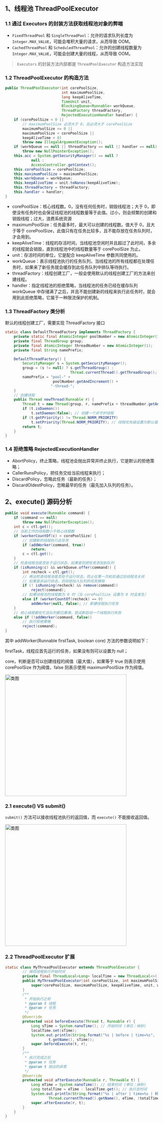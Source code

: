 ## 1、线程池 ThreadPoolExecutor
                                   
### 1.1 通过 Executors 的封装方法获取线程池对象的弊端

- `FixedThreadPool` 和 `SingleThreadPool`：允许的请求队列长度为 `Integer.MAX_VALUE`，可能会堆积大量的请求，从而导致 OOM。
- `CachedThreadPool` 和 `ScheduledThreadPool`：允许的创建线程数量为 `Integer.MAX_VALUE`，可能会创建大量的线程，从而导致 OOM。

>`Executors` 的封装方法内部都是 `ThreadPoolExecutor` 构造方法实现
                                   
### 1.2  ThreadPoolExecutor 的构造方法

```java                                   
public ThreadPoolExecutor(int corePoolSize,
                          int maximumPoolSize,
                          long keepAliveTime,
                          TimeUnit unit,
                          BlockingQueue<Runnable> workQueue,
                          ThreadFactory threadFactory,
                          RejectedExecutionHandler handler) {
    if (corePoolSize < 0 ||
        // maximumPoolSize 必须大于 0，且必须大于 corePoolSize
        maximumPoolSize <= 0 ||
        maximumPoolSize < corePoolSize ||
        keepAliveTime < 0)
        throw new IllegalArgumentException();
    if (workQueue == null || threadFactory == null || handler == null)
        throw new NullPointerException();
    this.acc = System.getSecurityManager() == null ?
            null :
            AccessController.getContext();
    this.corePoolSize = corePoolSize;
    this.maximumPoolSize = maximumPoolSize;
    this.workQueue = workQueue;
    this.keepAliveTime = unit.toNanos(keepAliveTime);
    this.threadFactory = threadFactory;
    this.handler = handler;
}                         
```
- corePoolSize：核心线程数。0，没有任何任务时，销毁线程池；大于 0，即使没有任务时也会保证线程池的线程数量等于此值。过小，则会频繁的创建和销毁线程；过大，浪费系统资源
- maximumPoolSize：任务最多时，最大可以创建的线程数。值大于 0，且大于等于 corePoolSize，此值只有在任务比较多，且不能存放在任务队列时，才会用到。
- keepAliveTime：线程的存活时间，当线程池空闲时并且超过了此时间，多余的线程就会销毁，直到线程池中的线程数量等于 corePoolSize 为止。
- unit：存活时间的单位，它是配合 keepAliveTime 参数共同使用的。
- workQueue：表示线程池执行的任务队列，当线程池的所有线程都在处理任务时，如果来了新任务就会缓存到此任务队列中排队等待执行。
- threadFactory：线程创建工厂，一般会使用默认的线程创建工厂的方法来创建线程。
- handler：指定线程池的拒绝策略，当线程池的任务已经在缓存队列 workQueue 中存储满了之后，并且不能创建新的线程来执行此任务时，就会用到此拒绝策略，它属于一种限流保护的机制。
  

### 1.3 ThreadFactory 类分析

默认的线程创建工厂，需要实现 ThreadFactory 接口

```java   
static class DefaultThreadFactory implements ThreadFactory {
    private static final AtomicInteger poolNumber = new AtomicInteger(1);
    private final ThreadGroup group;
    private final AtomicInteger threadNumber = new AtomicInteger(1);
    private final String namePrefix;

    DefaultThreadFactory() {
        SecurityManager s = System.getSecurityManager();
        group = (s != null) ? s.getThreadGroup() :
                              Thread.currentThread().getThreadGroup();
        namePrefix = "pool-" +
                      poolNumber.getAndIncrement() +
                     "-thread-";
    }
    // 创建线程
    public Thread newThread(Runnable r) {
        Thread t = new Thread(group, r, namePrefix + threadNumber.getAndIncrement(), 0);
        if (t.isDaemon()) 
            t.setDaemon(false); // 创建一个非守护线程
        if (t.getPriority() != Thread.NORM_PRIORITY)
            t.setPriority(Thread.NORM_PRIORITY); // 线程优先级设置为默认值
        return t;
    }
}
```
### 1.4 拒绝策略 RejectedExecutionHandler

- AbortPolicy，终止策略，线程池会抛出异常并终止执行，它是默认的拒绝策略；
- CallerRunsPolicy，把任务交给当前线程来执行；
- DiscardPolicy，忽略此任务（最新的任务）；
- DiscardOldestPolicy，忽略最早的任务（最先加入队列的任务）。
  
## 2、execute() 源码分析
  
```java 
public void execute(Runnable command) {
    if (command == null)
        throw new NullPointerException();
    int c = ctl.get();
    // 当前工作的线程数小于核心线程数
    if (workerCountOf(c) < corePoolSize) {
        // 创建新的线程执行此任务
        if (addWorker(command, true))
            return;
        c = ctl.get();
    }
    // 检查线程池是否处于运行状态，如果是则把任务添加到队列
    if (isRunning(c) && workQueue.offer(command)) {
        int recheck = ctl.get();
        // 再出检查线程池是否处于运行状态，防止在第一次校验通过后线程池关闭
        // 如果是非运行状态，则将刚加入队列的任务移除
        if (! isRunning(recheck) && remove(command))
            reject(command);
        // 如果线程池的线程数为 0 时（当 corePoolSize 设置为 0 时会发生）
        else if (workerCountOf(recheck) == 0)
            addWorker(null, false); // 新建线程执行任务
    }
    // 核心线程都在忙且队列都已爆满，尝试新启动一个线程执行失败
    else if (!addWorker(command, false)) 
        // 执行拒绝策略
        reject(command);
}
``` 
                                        
其中 addWorker(Runnable firstTask, boolean core) 方法的参数说明如下：

firstTask，线程应首先运行的任务，如果没有则可以设置为 null；
                                        
core，判断是否可以创建线程的阀值（最大值），如果等于 true 则表示使用 corePoolSize 作为阀值，false 则表示使用 maximumPoolSize 作为阀值。   
                                        

<img width="400" alt="类图" src="https://user-images.githubusercontent.com/17560388/126469491-85178e17-bd9a-4877-873b-96d69c525528.png">                                    
                                        
### 2.1 execute() VS submit()
`submit()` 方法可以接收线程池执行的返回值，而 `execute()` 不能接收返回值。
                                        
<img width="400" alt="类图" src="https://user-images.githubusercontent.com/17560388/126463713-897a9ead-70aa-4926-b2e0-0e2a803a0afe.png">
  
### 2.2 ThreadPoolExecutor 扩展
  
```java 
static class MyThreadPoolExecutor extends ThreadPoolExecutor {
        // 保存线程执行开始时间
        private final ThreadLocal<Long> localTime = new ThreadLocal<>();
        public MyThreadPoolExecutor(int corePoolSize, int maximumPoolSize, long keepAliveTime, TimeUnit unit, BlockingQueue<Runnable> workQueue) {
            super(corePoolSize, maximumPoolSize, keepAliveTime, unit, workQueue);
        }
        /**
         * 开始执行之前
         * @param t 线程
         * @param r 任务
         */
        @Override
        protected void beforeExecute(Thread t, Runnable r) {
            Long sTime = System.nanoTime(); // 开始时间 (单位：纳秒)
            localTime.set(sTime);
            System.out.println(String.format("%s | before | time=%s",
                    t.getName(), sTime));
            super.beforeExecute(t, r);
        }
        /**
         * 执行完成之后
         * @param r 任务
         * @param t 抛出的异常
         */
        @Override
        protected void afterExecute(Runnable r, Throwable t) {
            Long eTime = System.nanoTime(); // 结束时间 (单位：纳秒)
            Long totalTime = eTime - localTime.get(); // 执行总时间
            System.out.println(String.format("%s | after | time=%s | 耗时：%s 毫秒",
                    Thread.currentThread().getName(), eTime, (totalTime / 1000000.0)));
            super.afterExecute(r, t);
        }
    }
}
```

